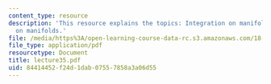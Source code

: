 ```yaml
---
content_type: resource
description: 'This resource explains the topics: Integration on manifolds, degree
  on manifolds.'
file: /media/https%3A/open-learning-course-data-rc.s3.amazonaws.com/18-101-analysis-ii-fall-2005/84414452f24d1dab07557858a3a06d55_lecture35.pdf
file_type: application/pdf
resourcetype: Document
title: lecture35.pdf
uid: 84414452-f24d-1dab-0755-7858a3a06d55
---
```

